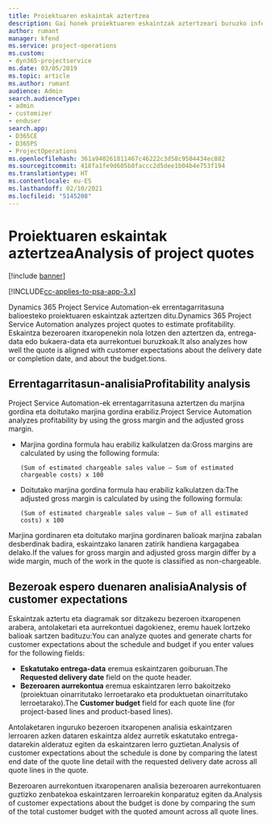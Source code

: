 ```yaml
---
title: Proiektuaren eskaintak aztertzea
description: Gai honek proiektuaren eskaintzak aztertzeari buruzko informazioa ematen du.
author: rumant
manager: kfend
ms.service: project-operations
ms.custom:
- dyn365-projectservice
ms.date: 03/05/2019
ms.topic: article
ms.author: rumant
audience: Admin
search.audienceType:
- admin
- customizer
- enduser
search.app:
- D365CE
- D365PS
- ProjectOperations
ms.openlocfilehash: 361a940261811467c46222c3d58c9504434ec882
ms.sourcegitcommit: 418fa1fe9d605b8faccc2d5dee1b04b4e753f194
ms.translationtype: HT
ms.contentlocale: eu-ES
ms.lasthandoff: 02/10/2021
ms.locfileid: "5145208"
---
```

# <a name="analysis-of-project-quotes"></a><span data-ttu-id="ab2dd-103">Proiektuaren eskaintak aztertzea</span><span class="sxs-lookup"><span data-stu-id="ab2dd-103">Analysis of project quotes</span></span>

[!include [banner](../includes/psa-now-project-operations.md)]

[!INCLUDE[cc-applies-to-psa-app-3.x](../includes/cc-applies-to-psa-app-3x.md)]

<span data-ttu-id="ab2dd-104">Dynamics 365 Project Service Automation-ek errentagarritasuna balioesteko proiektuaren eskaintzak aztertzen ditu.</span><span class="sxs-lookup"><span data-stu-id="ab2dd-104">Dynamics 365 Project Service Automation analyzes project quotes to estimate profitability.</span></span> <span data-ttu-id="ab2dd-105">Eskaintza bezeroaren itxaropenekin nola lotzen den aztertzen da, entrega-data edo bukaera-data eta aurrekontuei buruzkoak.</span><span class="sxs-lookup"><span data-stu-id="ab2dd-105">It also analyzes how well the quote is aligned with customer expectations about the delivery date or completion date, and about the budget.tions.</span></span>

## <a name="profitability-analysis"></a><span data-ttu-id="ab2dd-106">Errentagarritasun-analisia</span><span class="sxs-lookup"><span data-stu-id="ab2dd-106">Profitability analysis</span></span>

<span data-ttu-id="ab2dd-107">Project Service Automation-ek errentagarritasuna aztertzen du marjina gordina eta doitutako marjina gordina erabiliz.</span><span class="sxs-lookup"><span data-stu-id="ab2dd-107">Project Service Automation analyzes profitability by using the gross margin and the adjusted gross margin.</span></span>

- <span data-ttu-id="ab2dd-108">Marjina gordina formula hau erabiliz kalkulatzen da:</span><span class="sxs-lookup"><span data-stu-id="ab2dd-108">Gross margins are calculated by using the following formula:</span></span>

  `
    (Sum of estimated chargeable sales value – Sum of estimated chargeable costs) x 100
  `
- <span data-ttu-id="ab2dd-109">Doitutako marjina gordina formula hau erabiliz kalkulatzen da:</span><span class="sxs-lookup"><span data-stu-id="ab2dd-109">The adjusted gross margin is calculated by using the following formula:</span></span>

  `
    (Sum of estimated chargeable sales value – Sum of all estimated costs) x 100
  `

<span data-ttu-id="ab2dd-110">Marjina gordinaren eta doitutako marjina gordinaren balioak marjina zabalan desberdinak badira, eskaintzako lanaren zatirik handiena kargagabea delako.</span><span class="sxs-lookup"><span data-stu-id="ab2dd-110">If the values for gross margin and adjusted gross margin differ by a wide margin, much of the work in the quote is classified as non-chargeable.</span></span>

## <a name="analysis-of-customer-expectations"></a><span data-ttu-id="ab2dd-111">Bezeroak espero duenaren analisia</span><span class="sxs-lookup"><span data-stu-id="ab2dd-111">Analysis of customer expectations</span></span>

<span data-ttu-id="ab2dd-112">Eskaintzak aztertu eta diagramak sor ditzakezu bezeroen itxaropenen arabera, antolaketari eta aurrekontuei dagokienez, eremu hauek lortzeko balioak sartzen badituzu:</span><span class="sxs-lookup"><span data-stu-id="ab2dd-112">You can analyze quotes and generate charts for customer expectations about the schedule and budget if you enter values for the following fields:</span></span>

- <span data-ttu-id="ab2dd-113">**Eskatutako entrega-data** eremua eskaintzaren goiburuan.</span><span class="sxs-lookup"><span data-stu-id="ab2dd-113">The **Requested delivery date** field on the quote header.</span></span>
- <span data-ttu-id="ab2dd-114">**Bezeroaren aurrekontua** eremua eskaintzaren lerro bakoitzeko (proiektuan oinarritutako lerroetarako eta produktuetan oinarritutako lerroetarako).</span><span class="sxs-lookup"><span data-stu-id="ab2dd-114">The **Customer budget** field for each quote line (for project-based lines and product-based lines).</span></span>

<span data-ttu-id="ab2dd-115">Antolaketaren inguruko bezeroen itxaropenen analisia eskaintzaren lerroaren azken dataren eskaintza aldez aurretik eskatutako entrega-datarekin alderatuz egiten da eskaintzaren lerro guztietan.</span><span class="sxs-lookup"><span data-stu-id="ab2dd-115">Analysis of customer expectations about the schedule is done by comparing the latest end date of the quote line detail with the requested delivery date across all quote lines in the quote.</span></span>

<span data-ttu-id="ab2dd-116">Bezeroaren aurrekontuen itxaropenaren analisia bezeroaren aurrekontuaren guztizko zenbatekoa eskaintzaren lerroarekin konparatuz egiten da.</span><span class="sxs-lookup"><span data-stu-id="ab2dd-116">Analysis of customer expectations about the budget is done by comparing the sum of the total customer budget with the quoted amount across all quote lines.</span></span>
